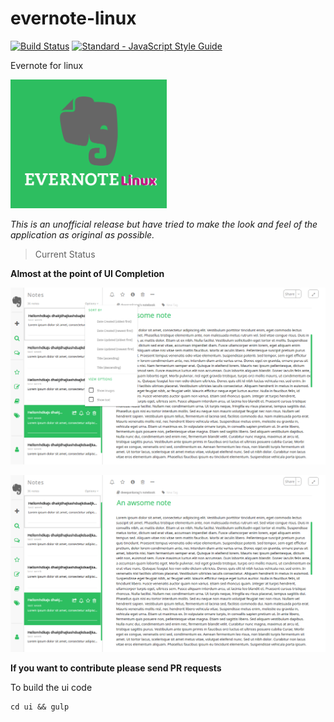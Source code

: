 # evernote-linux 
[![Build Status](https://travis-ci.org/Deepankar01/evernote-linux.svg?branch=master)](https://travis-ci.org/Deepankar01/evernote-linux) [![Standard - JavaScript Style Guide](https://img.shields.io/badge/code_style-standard-brightgreen.svg)](http://standardjs.com/)

Evernote for linux

<p align="center">

<img src="https://github.com/Deepankar01/evernote-linux/blob/master/screenshots/evernote-linux-logo.png" alt="Evernote linux logo" width="250"><br>

<i>This is an unofficial release but have tried to make the look and feel of the application as original as possible.</i>

</p>

> Current Status 

**Almost at the point of UI Completion** 

<kbd>![Evernote screenshot](https://github.com/Deepankar01/evernote-linux/blob/master/screenshots/evernote.png)</kbd>

<kbd>![Evernote screenshot2](https://github.com/Deepankar01/evernote-linux/blob/master/screenshots/evernote2.png)</kbd>


**If you want to contribute please send PR requests**

 To build the ui code

```shell
cd ui && gulp
```
